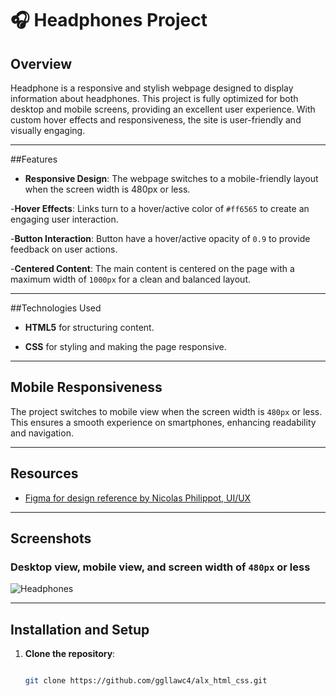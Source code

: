# 🎧 Headphones Project

## Overview

Headphone is a responsive and stylish webpage designed to display information about headphones. This project is fully optimized for both desktop and mobile screens, providing an excellent user experience. With custom hover effects and responsiveness, the site is user-friendly and visually engaging.

---

##Features

- **Responsive Design**: The webpage switches to a mobile-friendly layout when the screen width is 480px or less.

-**Hover Effects**: Links turn to a hover/active color of `#ff6565` to create an engaging user interaction.

-**Button Interaction**: Button have a hover/active opacity of `0.9` to provide feedback on user actions.

-**Centered Content**: The main content is centered on the page with a maximum width of `1000px` for a clean and balanced layout.

---

##Technologies Used

- **HTML5** for structuring content.

- **CSS** for styling and making the page responsive.

---

## Mobile Responsiveness

The project switches to mobile view when the screen width is `480px` or less. This ensures a smooth experience on smartphones, enhancing readability and navigation.

---

## Resources

- [Figma for design reference by Nicolas Philippot, UI/UX](https://www.figma.com/design/TwFqqWGYvNYvxZxhdWXv4H/Holberton-School---Headphone-company?node-id=0-1&node-type=canvas&t=LoO57uaF2oZZoi6y-0)

---

## Screenshots

### Desktop view, mobile view, and screen width of `480px` or less

![Headphones](c:\Users\HI\Images\Desktop-view.jpg "Headphones Project")

---

## Installation and Setup

1. **Clone the repository**:

   ```bash

   git clone https://github.com/ggllawc4/alx_html_css.git
